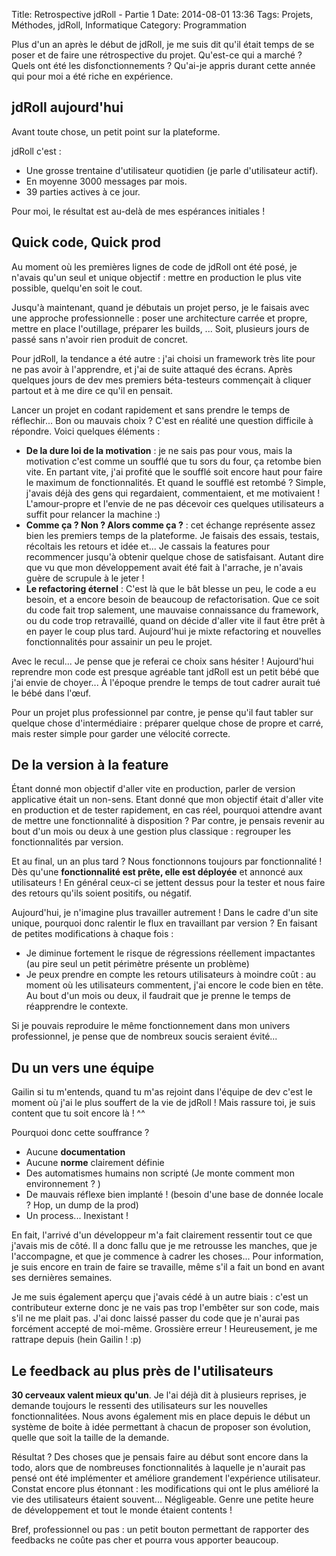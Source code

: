Title: Retrospective jdRoll - Partie 1
Date: 2014-08-01 13:36
Tags: Projets, Méthodes, jdRoll, Informatique
Category: Programmation

Plus d'un an après le début de jdRoll, je me suis dit qu'il était temps de se poser et de faire une rétrospective du projet. Qu'est-ce qui a marché ? Quels ont été les disfonctionnements ? Qu'ai-je appris durant cette année qui pour moi a été riche en expérience.

## jdRoll aujourd'hui

Avant toute chose, un petit point sur la plateforme.

jdRoll c'est :

- Une grosse trentaine d'utilisateur quotidien (je parle d'utilisateur actif).
- En moyenne 3000 messages par mois.
- 39 parties actives à ce jour.

Pour moi, le résultat est au-delà de mes espérances initiales !

## Quick code, Quick prod

Au moment où les premières lignes de code de jdRoll ont été posé, je n'avais qu'un seul et unique objectif : mettre en production le plus vite possible, quelqu'en soit le cout.

Jusqu'à maintenant, quand je débutais un projet perso, je le faisais avec une approche professionnelle : poser une architecture carrée et propre, mettre en place l'outillage, préparer les builds, ... Soit, plusieurs jours de passé sans n'avoir rien produit de concret.

Pour jdRoll, la tendance a été autre : j'ai choisi un framework très lite pour ne pas avoir à l'apprendre, et j'ai de suite attaqué des écrans. Après quelques jours de dev mes premiers béta-testeurs commençait à cliquer partout et à me dire ce qu'il en pensait.

Lancer un projet en codant rapidement et sans prendre le temps de réflechir... Bon ou mauvais choix ? C'est en réalité une question difficile à répondre. Voici quelques éléments :

- __De la dure loi de la motivation__ : je ne sais pas pour vous, mais la motivation c'est comme un soufflé que tu sors du four, ça retombe bien vite. En partant vite, j'ai profité que le soufflé soit encore haut pour faire le maximum de fonctionnalités. Et quand le soufflé est retombé ? Simple, j'avais déjà des gens qui regardaient, commentaient, et me motivaient ! L'amour-propre et l'envie de ne pas décevoir ces quelques utilisateurs a suffit pour relancer la machine :)
- __Comme ça ? Non ? Alors comme ça ?__ : cet échange représente assez bien les premiers temps de la plateforme. Je faisais des essais, testais, récoltais les retours et idée et... Je cassais la features pour recommencer jusqu'à obtenir quelque chose de satisfaisant. Autant dire que vu que mon développement avait été fait à l'arrache, je n'avais guère de scrupule à le jeter !
- __Le refactoring éternel__ : C'est là que le bât blesse un peu, le code a eu besoin, et a encore besoin de beaucoup de refactorisation. Que ce soit du code fait trop salement, une mauvaise connaissance du framework, ou du code trop retravaillé, quand on décide d'aller vite il faut être prêt à en payer le coup plus tard. Aujourd'hui je mixte refactoring et nouvelles fonctionnalités pour assainir un peu le projet.

Avec le recul... Je pense que je referai ce choix sans hésiter ! Aujourd'hui reprendre mon code est presque agréable tant jdRoll est un petit bébé que j'ai envie de choyer... À l'époque prendre le temps de tout cadrer aurait tué le bébé dans l'œuf.

Pour un projet plus professionnel par contre, je pense qu'il faut tabler sur quelque chose d'intermédiaire : préparer quelque chose de propre et carré, mais rester simple pour garder une vélocité correcte.

## De la version à la feature

Étant donné mon objectif d'aller vite en production, parler de version applicative était un non-sens. Etant donné que mon objectif était d'aller vite en production et de tester rapidement, en cas réel, pourquoi attendre avant de mettre une fonctionnalité à disposition ? Par contre, je pensais revenir au bout d'un mois ou deux à une gestion plus classique : regrouper les fonctionnalités par version.

Et au final, un an plus tard ? Nous fonctionnons toujours par fonctionnalité ! Dès qu'une __fonctionnalité est prête, elle est déployée__ et annoncé aux utilisateurs ! En général ceux-ci se jettent dessus pour la tester et nous faire des retours qu'ils soient positifs, ou négatif.

Aujourd'hui, je n'imagine plus travailler autrement ! Dans le cadre d'un site unique, pourquoi donc ralentir le flux en travaillant par version ? En faisant de petites modifications à chaque fois :

- Je diminue fortement le risque de régressions réellement impactantes (au pire seul un petit périmètre présente un problème)
- Je peux prendre en compte les retours utilisateurs à moindre coût : au moment où les utilisateurs commentent, j'ai encore le code bien en tête. Au bout d'un mois ou deux, il faudrait que je prenne le temps de réapprendre le contexte.

Si je pouvais reproduire le même fonctionnement dans mon univers professionnel, je pense que de nombreux soucis seraient évité...

## Du un vers une équipe

Gailin si tu m'entends, quand tu m'as rejoint dans l'équipe de dev c'est le moment où j'ai le plus souffert de la vie de jdRoll ! Mais rassure toi, je suis content que tu soit encore là ! ^^

Pourquoi donc cette souffrance ?

- Aucune __documentation__
- Aucune __norme__ clairement définie
- Des automatismes humains non scripté (Je monte comment mon environnement ? )
- De mauvais réflexe bien implanté ! (besoin d'une base de donnée locale ? Hop, un dump de la prod)
- Un process... Inexistant !

En fait, l'arrivé d'un développeur m'a fait clairement ressentir tout ce que j'avais mis de côté. Il a donc fallu que je me retrousse les manches, que je l'accompagne, et que je commence à cadrer les choses... Pour information, je suis encore en train de faire se travaille, même s'il a fait un bond en avant ses dernières semaines.

Je me suis également aperçu que j'avais cédé à un autre biais : c'est un contributeur externe donc je ne vais pas trop l'embêter sur son code, mais s'il ne me plait pas. J'ai donc laissé passer du code que je n'aurai pas forcément accepté de moi-même. Grossière erreur ! Heureusement, je me rattrape depuis (hein Gailin ! :p)

## Le feedback au plus près de l'utilisateurs

__30 cerveaux valent mieux qu'un__. Je l'ai déjà dit à plusieurs reprises, je demande toujours le ressenti des utilisateurs sur les nouvelles fonctionnalitées. Nous avons également mis en place depuis le début un système de boite à idée permettant à chacun de proposer son évolution, quelle que soit la taille de la demande.

Résultat ? Des choses que je pensais faire au début sont encore dans la todo, alors que de nombreuses fonctionnalités à laquelle je n'aurait pas pensé ont été implémenter et améliore grandement l'expérience utilisateur. Constat encore plus étonnant : les modifications qui ont le plus amélioré la vie des utilisateurs étaient souvent... Négligeable. Genre une petite heure de développement et tout le monde étaient contents !

Bref, professionnel ou pas : un petit bouton permettant de rapporter des feedbacks ne coûte pas cher et pourra vous apporter beaucoup.

